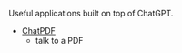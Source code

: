Useful applications built on top of ChatGPT.

- [ChatPDF](https://www.chatpdf.com/)
	- talk to a PDF